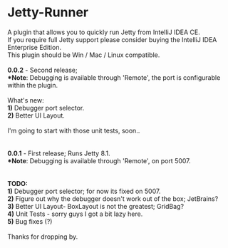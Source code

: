 Jetty-Runner
============

A plugin that allows you to quickly run Jetty from IntelliJ IDEA CE. <br>
If you require full Jetty support please consider buying the IntelliJ IDEA Enterprise Edition. <br>
This plugin should be Win / Mac / Linux compatible. <br>
<br>
<b>0.0.2</b> - Second release; <br>
<b>*Note</b>: Debugging is available through 'Remote', the port is configurable within the plugin.<br>
<br>
What's new:<br>
<b>1)</b> Debugger port selector. <br>
<b>2)</b> Better UI Layout. <br>
<br>
I'm going to start with those unit tests, soon..<br>
<br><br>
<b>0.0.1</b> - First release; Runs Jetty 8.1.<br>
<b>*Note</b>: Debugging is available through 'Remote', on port 5007.<br>
<br>
<br>
<b>TODO:</b> <br>
<b>1)</b> Debugger port selector; for now its fixed on 5007.<br>
<b>2)</b> Figure out why the debugger doesn't work out of the box; JetBrains?<br>
<b>3)</b> Better UI Layout- BoxLayout is not the greatest; GridBag?<br>
<b>4)</b> Unit Tests - sorry guys I got a bit lazy here.<br>
<b>5)</b> Bug fixes (?)<br>
<br>
Thanks for dropping by.
